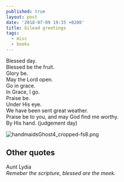 ```yaml
---
published: true
layout: post
date: '2018-07-09 19:35 +0200'
title: Gilead greetings
tags:
  - misc
  - books
---
```

Blessed day.  
Blessed be the fruit.  
Glory be.  
May the Lord open.  
Go in grace.  
In Grace, I go.  
Praise be.  
Under His eye.  
We have been sent great weather.  
Praise be to you, and may God find me worthy.  
By His hand. (judgement day)  

![handmaidsGhost4_cropped-fs8.png]({{site.baseurl}}/media/handmaidsGhost4_cropped-fs8.png)

## Other quotes

Aunt Lydia  
*Remeber the scripture, blessed are the meek.*